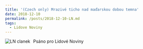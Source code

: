 ```yaml
---
title: '(Czech only) Mrazivé ticho nad maďarskou dobou temna'
date: 2018-12-10
permalink: /posts/2018-12-10-LN.md
tags:
  - Lidove Noviny
---
```


<img src="LN clanek.PNG"
     alt="LN clanek"
     style="float: left; margin-right: 10px;" />
     
Psáno pro Lidové Noviny
